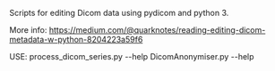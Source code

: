 Scripts for editing Dicom data using pydicom and python 3.

More info: https://medium.com/@quarknotes/reading-editing-dicom-metadata-w-python-8204223a59f6

USE:
process_dicom_series.py --help
DicomAnonymiser.py --help
